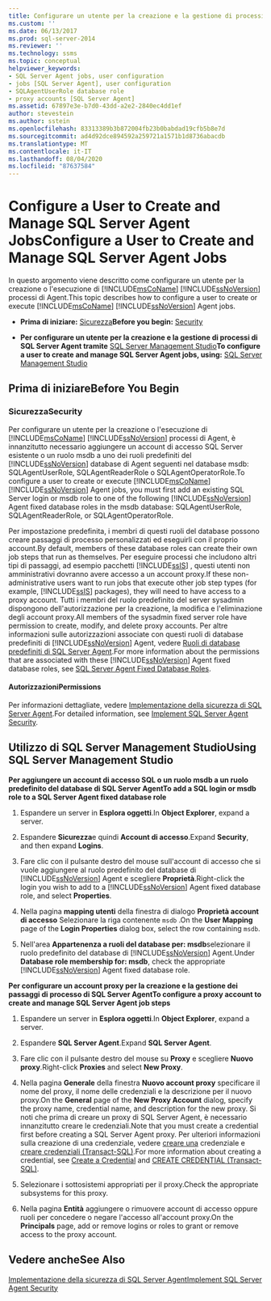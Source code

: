 ```yaml
---
title: Configurare un utente per la creazione e la gestione di processi di SQL Server Agent | Microsoft Docs
ms.custom: ''
ms.date: 06/13/2017
ms.prod: sql-server-2014
ms.reviewer: ''
ms.technology: ssms
ms.topic: conceptual
helpviewer_keywords:
- SQL Server Agent jobs, user configuration
- jobs [SQL Server Agent], user configuration
- SQLAgentUserRole database role
- proxy accounts [SQL Server Agent]
ms.assetid: 67897e3e-b7d0-43dd-a2e2-2840ec4dd1ef
author: stevestein
ms.author: sstein
ms.openlocfilehash: 83313389b3b872004fb23b0babdad19cfb5b8e7d
ms.sourcegitcommit: ad4d92dce894592a259721a1571b1d8736abacdb
ms.translationtype: MT
ms.contentlocale: it-IT
ms.lasthandoff: 08/04/2020
ms.locfileid: "87637584"
---
```

# <a name="configure-a-user-to-create-and-manage-sql-server-agent-jobs"></a><span data-ttu-id="3e6b7-102">Configure a User to Create and Manage SQL Server Agent Jobs</span><span class="sxs-lookup"><span data-stu-id="3e6b7-102">Configure a User to Create and Manage SQL Server Agent Jobs</span></span>
  <span data-ttu-id="3e6b7-103">In questo argomento viene descritto come configurare un utente per la creazione o l'esecuzione di [!INCLUDE[msCoName](../../includes/msconame-md.md)] [!INCLUDE[ssNoVersion](../../includes/ssnoversion-md.md)] processi di Agent.</span><span class="sxs-lookup"><span data-stu-id="3e6b7-103">This topic describes how to configure a user to create or execute [!INCLUDE[msCoName](../../includes/msconame-md.md)] [!INCLUDE[ssNoVersion](../../includes/ssnoversion-md.md)] Agent jobs.</span></span>  
  
-   <span data-ttu-id="3e6b7-104">**Prima di iniziare:**  [Sicurezza](#Security)</span><span class="sxs-lookup"><span data-stu-id="3e6b7-104">**Before you begin:**  [Security](#Security)</span></span>  
  
-   <span data-ttu-id="3e6b7-105">**Per configurare un utente per la creazione e la gestione di processi di SQL Server Agent tramite**  [SQL Server Management Studio](#SSMS)</span><span class="sxs-lookup"><span data-stu-id="3e6b7-105">**To configure a user to create and manage SQL Server Agent jobs, using:**  [SQL Server Management Studio](#SSMS)</span></span>  
  
##  <a name="before-you-begin"></a><a name="BeforeYouBegin"></a> <span data-ttu-id="3e6b7-106">Prima di iniziare</span><span class="sxs-lookup"><span data-stu-id="3e6b7-106">Before You Begin</span></span>  
  
###  <a name="security"></a><a name="Security"></a> <span data-ttu-id="3e6b7-107">Sicurezza</span><span class="sxs-lookup"><span data-stu-id="3e6b7-107">Security</span></span>  
 <span data-ttu-id="3e6b7-108">Per configurare un utente per la creazione o l'esecuzione di [!INCLUDE[msCoName](../../includes/msconame-md.md)] [!INCLUDE[ssNoVersion](../../includes/ssnoversion-md.md)] processi di Agent, è innanzitutto necessario aggiungere un account di accesso SQL Server esistente o un ruolo msdb a uno dei ruoli predefiniti del [!INCLUDE[ssNoVersion](../../includes/ssnoversion-md.md)] database di Agent seguenti nel database msdb: SQLAgentUserRole, SQLAgentReaderRole o SQLAgentOperatorRole.</span><span class="sxs-lookup"><span data-stu-id="3e6b7-108">To configure a user to create or execute [!INCLUDE[msCoName](../../includes/msconame-md.md)] [!INCLUDE[ssNoVersion](../../includes/ssnoversion-md.md)] Agent jobs, you must first add an existing SQL Server login or msdb role to one of the following [!INCLUDE[ssNoVersion](../../includes/ssnoversion-md.md)] Agent fixed database roles in the msdb database: SQLAgentUserRole, SQLAgentReaderRole, or SQLAgentOperatorRole.</span></span>  
  
 <span data-ttu-id="3e6b7-109">Per impostazione predefinita, i membri di questi ruoli del database possono creare passaggi di processo personalizzati ed eseguirli con il proprio account.</span><span class="sxs-lookup"><span data-stu-id="3e6b7-109">By default, members of these database roles can create their own job steps that run as themselves.</span></span> <span data-ttu-id="3e6b7-110">Per eseguire processi che includono altri tipi di passaggi, ad esempio pacchetti [!INCLUDE[ssIS](../../includes/ssis-md.md)] , questi utenti non amministrativi dovranno avere accesso a un account proxy.</span><span class="sxs-lookup"><span data-stu-id="3e6b7-110">If these non-administrative users want to run jobs that execute other job step types (for example, [!INCLUDE[ssIS](../../includes/ssis-md.md)] packages), they will need to have access to a proxy account.</span></span> <span data-ttu-id="3e6b7-111">Tutti i membri del ruolo predefinito del server sysadmin dispongono dell'autorizzazione per la creazione, la modifica e l'eliminazione degli account proxy.</span><span class="sxs-lookup"><span data-stu-id="3e6b7-111">All members of the sysadmin fixed server role have permission to create, modify, and delete proxy accounts.</span></span> <span data-ttu-id="3e6b7-112">Per altre informazioni sulle autorizzazioni associate con questi ruoli di database predefiniti di [!INCLUDE[ssNoVersion](../../includes/ssnoversion-md.md)] Agent, vedere [Ruoli di database predefiniti di SQL Server Agent](sql-server-agent-fixed-database-roles.md).</span><span class="sxs-lookup"><span data-stu-id="3e6b7-112">For more information about the permissions that are associated with these [!INCLUDE[ssNoVersion](../../includes/ssnoversion-md.md)] Agent fixed database roles, see [SQL Server Agent Fixed Database Roles](sql-server-agent-fixed-database-roles.md).</span></span>  
  
####  <a name="permissions"></a><a name="Permissions"></a> <span data-ttu-id="3e6b7-113">Autorizzazioni</span><span class="sxs-lookup"><span data-stu-id="3e6b7-113">Permissions</span></span>  
 <span data-ttu-id="3e6b7-114">Per informazioni dettagliate, vedere [Implementazione della sicurezza di SQL Server Agent](implement-sql-server-agent-security.md).</span><span class="sxs-lookup"><span data-stu-id="3e6b7-114">For detailed information, see [Implement SQL Server Agent Security](implement-sql-server-agent-security.md).</span></span>  
  
##  <a name="using-sql-server-management-studio"></a><a name="SSMS"></a> <span data-ttu-id="3e6b7-115">Utilizzo di SQL Server Management Studio</span><span class="sxs-lookup"><span data-stu-id="3e6b7-115">Using SQL Server Management Studio</span></span>  
 <span data-ttu-id="3e6b7-116">**Per aggiungere un account di accesso SQL o un ruolo msdb a un ruolo predefinito del database di SQL Server Agent**</span><span class="sxs-lookup"><span data-stu-id="3e6b7-116">**To add a SQL login or msdb role to a SQL Server Agent fixed database role**</span></span>  
  
1.  <span data-ttu-id="3e6b7-117">Espandere un server in **Esplora oggetti**.</span><span class="sxs-lookup"><span data-stu-id="3e6b7-117">In **Object Explorer**, expand a server.</span></span>  
  
2.  <span data-ttu-id="3e6b7-118">Espandere **Sicurezza**e quindi **Account di accesso**.</span><span class="sxs-lookup"><span data-stu-id="3e6b7-118">Expand **Security**, and then expand **Logins**.</span></span>  
  
3.  <span data-ttu-id="3e6b7-119">Fare clic con il pulsante destro del mouse sull'account di accesso che si vuole aggiungere al ruolo predefinito del database di [!INCLUDE[ssNoVersion](../../includes/ssnoversion-md.md)] Agent e scegliere **Proprietà**.</span><span class="sxs-lookup"><span data-stu-id="3e6b7-119">Right-click the login you wish to add to a [!INCLUDE[ssNoVersion](../../includes/ssnoversion-md.md)] Agent fixed database role, and select **Properties**.</span></span>  
  
4.  <span data-ttu-id="3e6b7-120">Nella pagina **mapping utenti** della finestra di dialogo **Proprietà account di accesso** Selezionare la riga contenente `msdb` .</span><span class="sxs-lookup"><span data-stu-id="3e6b7-120">On the **User Mapping** page of the **Login Properties** dialog box, select the row containing `msdb`.</span></span>  
  
5.  <span data-ttu-id="3e6b7-121">Nell'area **Appartenenza a ruoli del database per: msdb**selezionare il ruolo predefinito del database di [!INCLUDE[ssNoVersion](../../includes/ssnoversion-md.md)] Agent.</span><span class="sxs-lookup"><span data-stu-id="3e6b7-121">Under **Database role membership for: msdb**, check the appropriate [!INCLUDE[ssNoVersion](../../includes/ssnoversion-md.md)] Agent fixed database role.</span></span>  
  
 <span data-ttu-id="3e6b7-122">**Per configurare un account proxy per la creazione e la gestione dei passaggi di processo di SQL Server Agent**</span><span class="sxs-lookup"><span data-stu-id="3e6b7-122">**To configure a proxy account to create and manage SQL Server Agent job steps**</span></span>  
  
1.  <span data-ttu-id="3e6b7-123">Espandere un server in **Esplora oggetti**.</span><span class="sxs-lookup"><span data-stu-id="3e6b7-123">In **Object Explorer**, expand a server.</span></span>  
  
2.  <span data-ttu-id="3e6b7-124">Espandere **SQL Server Agent**.</span><span class="sxs-lookup"><span data-stu-id="3e6b7-124">Expand **SQL Server Agent**.</span></span>  
  
3.  <span data-ttu-id="3e6b7-125">Fare clic con il pulsante destro del mouse su **Proxy** e scegliere **Nuovo proxy**.</span><span class="sxs-lookup"><span data-stu-id="3e6b7-125">Right-click **Proxies** and select **New Proxy**.</span></span>  
  
4.  <span data-ttu-id="3e6b7-126">Nella pagina **Generale** della finestra **Nuovo account proxy** specificare il nome del proxy, il nome delle credenziali e la descrizione per il nuovo proxy.</span><span class="sxs-lookup"><span data-stu-id="3e6b7-126">On the **General** page of the **New Proxy Account** dialog, specify the proxy name, credential name, and description for the new proxy.</span></span> <span data-ttu-id="3e6b7-127">Si noti che prima di creare un proxy di SQL Server Agent, è necessario innanzitutto creare le credenziali.</span><span class="sxs-lookup"><span data-stu-id="3e6b7-127">Note that you must create a credential first before creating a SQL Server Agent proxy.</span></span> <span data-ttu-id="3e6b7-128">Per ulteriori informazioni sulla creazione di una credenziale, vedere [creare una](../../relational-databases/security/authentication-access/create-a-credential.md) credenziale e [creare credenziali &#40;Transact-SQL&#41;](/sql/t-sql/statements/create-credential-transact-sql).</span><span class="sxs-lookup"><span data-stu-id="3e6b7-128">For more information about creating a credential, see [Create a Credential](../../relational-databases/security/authentication-access/create-a-credential.md) and [CREATE CREDENTIAL &#40;Transact-SQL&#41;](/sql/t-sql/statements/create-credential-transact-sql).</span></span>  
  
5.  <span data-ttu-id="3e6b7-129">Selezionare i sottosistemi appropriati per il proxy.</span><span class="sxs-lookup"><span data-stu-id="3e6b7-129">Check the appropriate subsystems for this proxy.</span></span>  
  
6.  <span data-ttu-id="3e6b7-130">Nella pagina **Entità** aggiungere o rimuovere account di accesso oppure ruoli per concedere o negare l'accesso all'account proxy.</span><span class="sxs-lookup"><span data-stu-id="3e6b7-130">On the **Principals** page, add or remove logins or roles to grant or remove access to the proxy account.</span></span>  
  
## <a name="see-also"></a><span data-ttu-id="3e6b7-131">Vedere anche</span><span class="sxs-lookup"><span data-stu-id="3e6b7-131">See Also</span></span>  
 [<span data-ttu-id="3e6b7-132">Implementazione della sicurezza di SQL Server Agent</span><span class="sxs-lookup"><span data-stu-id="3e6b7-132">Implement SQL Server Agent Security</span></span>](implement-sql-server-agent-security.md)  
  
  
